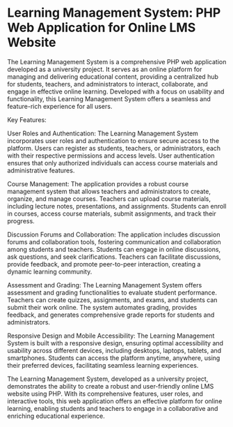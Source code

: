 # Learning Management System: PHP Web Application for Online LMS Website 

The Learning Management System is a comprehensive PHP web application developed as a university project. It serves as an online platform for managing and delivering educational content, providing a centralized hub for students, teachers, and administrators to interact, collaborate, and engage in effective online learning. Developed with a focus on usability and functionality, this Learning Management System offers a seamless and feature-rich experience for all users.

Key Features:

User Roles and Authentication: The Learning Management System incorporates user roles and authentication to ensure secure access to the platform. Users can register as students, teachers, or administrators, each with their respective permissions and access levels. User authentication ensures that only authorized individuals can access course materials and administrative features.

Course Management: The application provides a robust course management system that allows teachers and administrators to create, organize, and manage courses. Teachers can upload course materials, including lecture notes, presentations, and assignments. Students can enroll in courses, access course materials, submit assignments, and track their progress.

Discussion Forums and Collaboration: The application includes discussion forums and collaboration tools, fostering communication and collaboration among students and teachers. Students can engage in online discussions, ask questions, and seek clarifications. Teachers can facilitate discussions, provide feedback, and promote peer-to-peer interaction, creating a dynamic learning community.

Assessment and Grading: The Learning Management System offers assessment and grading functionalities to evaluate student performance. Teachers can create quizzes, assignments, and exams, and students can submit their work online. The system automates grading, provides feedback, and generates comprehensive grade reports for students and administrators.

Responsive Design and Mobile Accessibility: The Learning Management System is built with a responsive design, ensuring optimal accessibility and usability across different devices, including desktops, laptops, tablets, and smartphones. Students can access the platform anytime, anywhere, using their preferred devices, facilitating seamless learning experiences.

The Learning Management System, developed as a university project, demonstrates the ability to create a robust and user-friendly online LMS website using PHP. With its comprehensive features, user roles, and interactive tools, this web application offers an effective platform for online learning, enabling students and teachers to engage in a collaborative and enriching educational experience.
